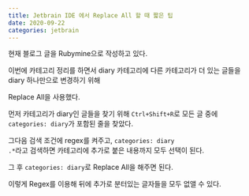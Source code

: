 ```yaml
---
title: Jetbrain IDE 에서 Replace All 할 때 짧은 팁
date: 2020-09-22
categories: jetbrain
---
```

현재 블로그 글을 Rubymine으로 작성하고 있다.

이번에 카테고리 정리를 하면서 diary 카테고리에 다른 카테고리가 더 있는 글들을 diary 하나만으로 변경하기 위해

Replace All을 사용했다.

먼저 카테고리가 diary인 글들을 찾기 위해 <code>Ctrl+Shift+R</code>로 모든 글 중에 <code>categories: diary</code>가 포함된 줄을 찾았다.

그다음 검색 조건에 regex를 켜주고, <code>categories: diary .*</code>라고 검색하면 카테고리에 추가로 붙은 내용까지 모두 선택이 된다.

그 후 <code>categories: diary</code>로 Replace All을 해주면 된다.

이렇게 Regex를 이용해 뒤에 추가로 분터있는 글자들을 모두 없앨 수 있다.
